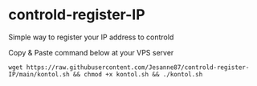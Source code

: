 # controld-register-IP
Simple way to register your IP address to controld <P>
Copy & Paste command below at your VPS server

```
wget https://raw.githubusercontent.com/Jesanne87/controld-register-IP/main/kontol.sh && chmod +x kontol.sh && ./kontol.sh
```
